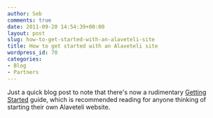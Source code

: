 ```yaml
---
author: Seb
comments: true
date: 2011-09-20 14:54:39+00:00
layout: post
slug: how-to-get-started-with-an-alaveteli-site
title: How to get started with an Alaveteli site
wordpress_id: 70
categories:
- Blog
- Partners
---
```


Just a quick blog post to note that there's now a rudimentary [Getting Started](/getting_started) guide, which is recommended reading for anyone thinking of starting their own Alaveteli website.
